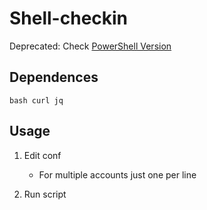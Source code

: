 # Shell-checkin

Deprecated: Check [PowerShell Version](README-PowerShell.md)

## Dependences

    bash curl jq

## Usage

1. Edit conf

    - For multiple accounts just one per line
1. Run script
